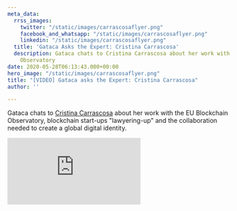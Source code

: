 ```yaml
---
meta_data:
  rrss_images:
    twitter: "/static/images/carrascosaflyer.png"
    facebook_and_whatsapp: "/static/images/carrascosaflyer.png"
    linkedin: "/static/images/carrascosaflyer.png"
  title: 'Gataca Asks the Expert: Cristina Carrascosa'
  description: Gataca chats to Cristina Carrascosa about her work with the EU Blockchain
    Observatory
date: 2020-05-28T06:13:43.000+00:00
hero_image: "/static/images/carrascosaflyer.png"
title: "[VIDEO] Gataca asks the Expert: Cristina Carrascosa"
author: ''

---
```

Gataca chats to [Cristina Carrascosa](https://www.linkedin.com/in/cristina-carrascosa-cobos-llm-a3632863/) about her work with the EU Blockchain Observatory, blockchain start-ups "lawyering-up" and the collaboration needed to create a global digital identity.

<div class='embed-container'>
<iframe src='https://player.vimeo.com/video/420195442?texttrack=en' frameborder='0' webkitAllowFullScreen mozallowfullscreen allowFullScreen></iframe>
</div>
